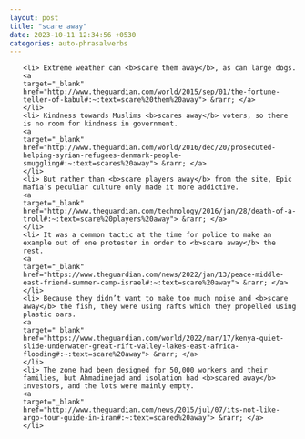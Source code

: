 ```yaml
---
layout: post
title: "scare away"
date: 2023-10-11 12:34:56 +0530
categories: auto-phrasalverbs
---
```

<ol>

    <li> Extreme weather can <b>scare them away</b>, as can large dogs.
    <a 
    target="_blank" 
    href="http://www.theguardian.com/world/2015/sep/01/the-fortune-teller-of-kabul#:~:text=scare%20them%20away"> &rarr; </a>
    </li>
    <li> Kindness towards Muslims <b>scares away</b> voters, so there is no room for kindness in government.
    <a 
    target="_blank" 
    href="http://www.theguardian.com/world/2016/dec/20/prosecuted-helping-syrian-refugees-denmark-people-smuggling#:~:text=scares%20away"> &rarr; </a>
    </li>
    <li> But rather than <b>scare players away</b> from the site, Epic Mafia’s peculiar culture only made it more addictive.
    <a 
    target="_blank" 
    href="http://www.theguardian.com/technology/2016/jan/28/death-of-a-troll#:~:text=scare%20players%20away"> &rarr; </a>
    </li>
    <li> It was a common tactic at the time for police to make an example out of one protester in order to <b>scare away</b> the rest.
    <a 
    target="_blank" 
    href="https://www.theguardian.com/news/2022/jan/13/peace-middle-east-friend-summer-camp-israel#:~:text=scare%20away"> &rarr; </a>
    </li>
    <li> Because they didn’t want to make too much noise and <b>scare away</b> the fish, they were using rafts which they propelled using plastic oars.
    <a 
    target="_blank" 
    href="https://www.theguardian.com/world/2022/mar/17/kenya-quiet-slide-underwater-great-rift-valley-lakes-east-africa-flooding#:~:text=scare%20away"> &rarr; </a>
    </li>
    <li> The zone had been designed for 50,000 workers and their families, but Ahmadinejad and isolation had <b>scared away</b> investors, and the lots were mainly empty.
    <a 
    target="_blank" 
    href="http://www.theguardian.com/news/2015/jul/07/its-not-like-argo-tour-guide-in-iran#:~:text=scared%20away"> &rarr; </a>
    </li>